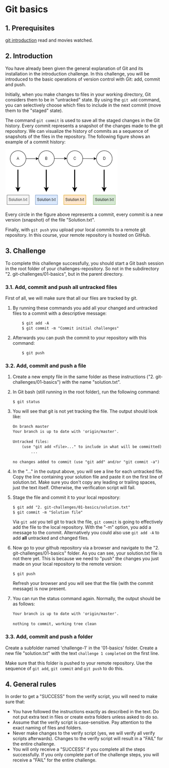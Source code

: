 # Git basics

## 1. Prerequisites

[git introduction](./../00-introduction/description.md) read and movies watched.

## 2. Introduction

You have already been given the general explanation of Git and its installation in the introduction challenge. In this challenge, you will be introduced to the basic operations of version control with Git: add, commit and push.

Initially, when you make changes to files in your working directory, Git considers them to be in "untracked" state. By using the `git add` command, you can selectively choose which files to include in the next commit (move them to the "staged" state).

The command `git commit` is used to save all the staged changes in the Git history. Every commit represents a snapshot of the changes made to the git repository. We can visualize the history of commits as a sequence of snapshots of the files in the repository. The following figure shows an example of a commit history:

<a href="./commit-history.png" target="_blank">
    <img src="./commit-history.png">
</a>

Every circle in the figure above represents a commit, every commit is a new version (snapshot) of the file "Solution.txt".

Finally, with `git push` you upload your local commits to a remote git repository. In this course, your remote repository is hosted on GitHub.

## 3. Challenge

To complete this challenge successfully, you should start a Git bash session in the root folder of your challenges-repository. So not in the subdirectory "2. git-challenges/01-basics", but in the parent directory.

### 3.1. Add, commit and push all untracked files

First of all, we will make sure that all our files are tracked by git.

1. By running these commands you add all your changed and untracked files to a commit with a descriptive message:

   ```console
       $ git add -A
       $ git commit -m "Commit initial challenges"
   ```

1. Afterwards you can push the commit to your repository with this command:

   ```console
       $ git push
   ```

### 3.2. Add, commit and push a file

1.  Create a new empty file in the same folder as these instructions ("2. git-challenges/01-basics") with the name "solution.txt".
1.  In Git bash (still running in the root folder), run the following command:

    ```console
    $ git status
    ```

1.  You will see that git is not yet tracking the file. The output should look like:

    ```text
    On branch master
    Your branch is up to date with 'origin/master'.

    Untracked files:
        (use "git add <file>..." to include in what will be committed)
            ...

    no changes added to commit (use "git add" and/or "git commit -a")
    ```

1.  In the "..." in the output above, you will see a line for each untracked file. Copy the line containing your solution file and paste it on the first line of solution.txt. Make sure you don't copy any leading or trailing spaces, just the text itself. Otherwise, the verification script will fail.
1.  Stage the file and commit it to your local repository:

    ```console
    $ git add "2. git-challenges/01-basics/solution.txt"
    $ git commit -m "Solution file"
    ```

    Via `git add` you tell git to track the file, `git commit` is going to effectively add the file to the local repository. With the "-m" option, you add a message to the commit. Alternatively you could also use `git add -A` to add **all** untracked and changed files.

1.  Now go to your github repository via a browser and navigate to the "2. git-challenges/01-basics" folder. As you can see, your solution.txt file is not there yet. This is because we need to "push" the changes you just made on your local repository to the remote version:

    ```console
    $ git push
    ```

    Refresh your browser and you will see that the file (with the commit message) is now present.

1.  You can run the status command again. Normally, the output should be as follows:

    ```text
    Your branch is up to date with 'origin/master'.

    nothing to commit, working tree clean
    ```

### 3.3. Add, commit and push a folder

Create a subfolder named 'challenge-1' in the '01-basics' folder. Create a new file "solution.txt" with the text `challenge 1 completed` on the first line.

Make sure that this folder is pushed to your remote repository. Use the sequence of `git add`, `git commit` and `git push` to do this.

## 4. General rules

In order to get a "SUCCESS" from the verify script, you will need to make sure that:

- You have followed the instructions exactly as described in the text. Do not put extra text in files or create extra folders unless asked to do so.
- Assume that the verify script is case-sensitive. Pay attention to the exact naming of files and folders.
- Never make changes to the verify script (yes, we will verify all verify scripts afterwards). Changes to the verify script will result in a "FAIL" for the entire challenge.
- You will only receive a "SUCCESS" if you complete all the steps successfully. If you only complete part of the challenge steps, you will receive a "FAIL" for the entire challenge.
